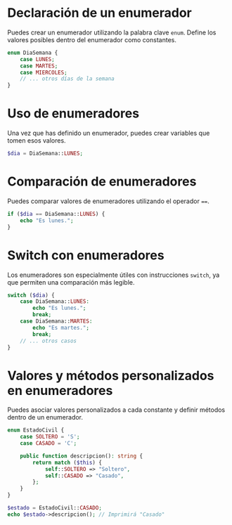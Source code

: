 # Declaración de un enumerador
   Puedes crear un enumerador utilizando la palabra clave `enum`. Define los valores posibles dentro del enumerador como constantes.

   ```php
   enum DiaSemana {
       case LUNES;
       case MARTES;
       case MIERCOLES;
       // ... otros días de la semana
   }
   ```

# Uso de enumeradores
   Una vez que has definido un enumerador, puedes crear variables que tomen esos valores.

   ```php
   $dia = DiaSemana::LUNES;
   ```

# Comparación de enumeradores
   Puedes comparar valores de enumeradores utilizando el operador `==`.

   ```php
   if ($dia == DiaSemana::LUNES) {
       echo "Es lunes.";
   }
   ```

# Switch con enumeradores
   Los enumeradores son especialmente útiles con instrucciones `switch`, ya que permiten una comparación más legible.

   ```php
   switch ($dia) {
       case DiaSemana::LUNES:
           echo "Es lunes.";
           break;
       case DiaSemana::MARTES:
           echo "Es martes.";
           break;
       // ... otros casos
   }
   ```

# Valores y métodos personalizados en enumeradores
   Puedes asociar valores personalizados a cada constante y definir métodos dentro de un enumerador.

   ```php
   enum EstadoCivil {
       case SOLTERO = 'S';
       case CASADO = 'C';

       public function descripcion(): string {
           return match ($this) {
               self::SOLTERO => "Soltero",
               self::CASADO => "Casado",
           };
       }
   }
   ```

   ```php
   $estado = EstadoCivil::CASADO;
   echo $estado->descripcion(); // Imprimirá "Casado"
   ```
